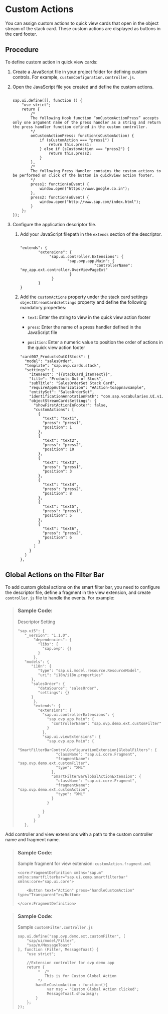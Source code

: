 <!-- loio02fb273ee1024fec914b11befe2b1887 -->

# Custom Actions

You can assign custom actions to quick view cards that open in the object stream of the stack card. These custom actions are displayed as buttons in the card footer.



## Procedure

To define custom action in quick view cards:

1.  Create a JavaScript file in your project folder for defining custom controls. For example, `customConfiguration.controller.js`.

2.  Open the JavaScript file you created and define the custom actions.

    ```
    
    sap.ui.define([], function () {
        "use strict";
        return {
            /*
            The following Hook function “onCustomActionPress” accepts only one argument name of the press handler as a string and return the press handler function defined in the custom controller.       
            */
            onCustomActionPress: function(sCustomAction) {
                if (sCustomAction === "press1") {
                    return this.press1;
                } else if (sCustomAction === "press2") {
                    return this.press2;
                }
            },
            /*
            The following Press Handler contains the custom actions to be performed on click of the button in quickview action footer.
            */
            press1: function(oEvent) {
                window.open("https://www.google.co.in");
            },
            press2: function(oEvent) {
                window.open("http://www.sap.com/index.html");
            }
        };
    });
    
    ```

3.  Configure the application descriptor file.
    1.  Add your JavaScript filepath in the `extends` section of the descriptor.

        ```
        
        "extends": {
                "extensions": {
                     "sap.ui.controller.Extensions": {
                             "sap.ovp.app.Main": {
                                         "controllerName": "my_app.ext.controller.OverViewPageExt"
                              }
                      }
                }
        }
        
        ```

    2.  Add the `customActions` property under the stack card settings `objectStreamCardsSettings` property and define the following mandatory properties:

        -   `text`: Enter the string to view in the quick view action footer

        -   `press`: Enter the name of a press handler defined in the JavaScript file

        -   `position`: Enter a numeric value to position the order of actions in the quick view action footer


        ```
        "card007_ProductsOutOfStock": {
          "model": "salesOrder",
          "template": "sap.ovp.cards.stack",
          "settings": {
            "itemText": "{{stackCard_itemText}}",
            "title": "Products Out of Stock",
            "subTitle": "SalesOrderSet Stack Card",
            "requireAppAuthorization": "#Action-toappnavsample",
            "entitySet": "SalesOrderSet",
            "identificationAnnotationPath": "com.sap.vocabularies.UI.v1.Identification,com.sap.vocabularies.UI.v1.Identification#item2",
            "objectStreamCardsSettings": {
              "showFirstActionInFooter": false,
              "customActions": [
                {
                  "text": "text1",
                  "press": "press1",
                  "position": 1
                },
                {
                  "text": "text2",
                  "press": "press2",
                  "position": 10
                },
                {
                  "text": "text3",
                  "press": "press1",
                  "position": 3
                },
                {
                  "text": "text4",
                  "press": "press2",
                  "position": 8
                },
                {
                  "text": "text5",
                  "press": "press1",
                  "position": 5
                },
                {
                  "text": "text6",
                  "press": "press2",
                  "position": 6
                }
              ]
            }
          }
        }, 
        ```





<a name="loio02fb273ee1024fec914b11befe2b1887__section_zfy_m3p_k2b"/>

## Global Actions on the Filter Bar

To add custom global actions on the smart filter bar, you need to configure the descriptor file, define a fragment in the view extension, and create `controller.js` file to handle the events. For example:

> ### Sample Code:  
> Descriptor Setting
> 
> ```
> "sap.ui5": {
>    "_version": "1.1.0",
>        "dependencies": {
>          "libs": {
>            "sap.ovp": {}
>          }
>        },
>    "models": {
>       "i18n": {
>          "type": "sap.ui.model.resource.ResourceModel",
>          "uri": "i18n/i18n.properties"
>       },
>       "salesOrder": {
>          "dataSource": "salesOrder",
>          "settings": {}
>       }
>        },
>        "extends": {
>          "extensions": {
>            "sap.ui.controllerExtensions": {
>              "sap.ovp.app.Main": {
>                "controllerName": "sap.ovp.demo.ext.customFilter"
>              }
>            },
>            "sap.ui.viewExtensions": {
>              "sap.ovp.app.Main": {
>                "SmartFilterBarControlConfigurationExtension|GlobalFilters": {
>                  "className": "sap.ui.core.Fragment",
>                  "fragmentName": "sap.ovp.demo.ext.customFilter",
>                  "type": "XML"
>                },
>                "SmartFilterBarGlobalActionExtension": {
>                  "className": "sap.ui.core.Fragment",
>                  "fragmentName": "sap.ovp.demo.ext.customAction",
>                  "type": "XML"
>                }
>              }
>  
>            }
>          }
>        }
>    },
> ```

Add controller and view extensions with a path to the custom controller name and fragment name.

> ### Sample Code:  
> Sample fragment for view extension: `customAction.fragment.xml`
> 
> ```
> <core:FragmentDefinition xmlns="sap.m" xmlns:smartfilterbar="sap.ui.comp.smartfilterbar" xmlns:core="sap.ui.core">
>  
>     <Button text="Action" press="handleCustomAction" type="Transparent"></Button>
>  
> </core:FragmentDefinition>
> ```

> ### Sample Code:  
> Sample `customFilter.controller.js`
> 
> ```
> sap.ui.define("sap.ovp.demo.ext.customFilter", [
>     "sap/ui/model/Filter",
>     "sap/m/MessageToast"
> ], function (Filter, MessageToast) {
>     "use strict";
>  
>     //Extension controller for ovp demo app
>     return {
>          *  /*
>             This is for Custom Global Action
>          */
>         handleCustomAction : function(){
>              var msg = 'Custom Global Action clicked';
>              MessageToast.show(msg);
>         }
>     };
> });
> ```

